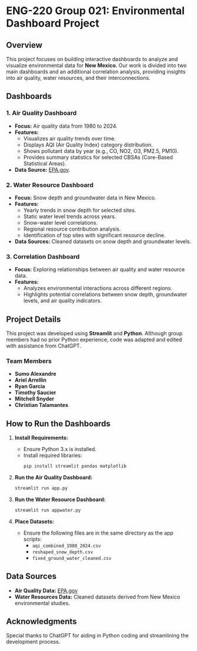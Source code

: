 # ENG-220 Group 021: Environmental Dashboard Project

## Overview

This project focuses on building interactive dashboards to analyze and visualize environmental data for **New Mexico**. Our work is divided into two main dashboards and an additional correlation analysis, providing insights into air quality, water resources, and their interconnections.

## Dashboards

### 1. Air Quality Dashboard
- **Focus:** Air quality data from 1980 to 2024.
- **Features:**
  - Visualizes air quality trends over time.
  - Displays AQI (Air Quality Index) category distribution.
  - Shows pollutant data by year (e.g., CO, NO2, O3, PM2.5, PM10).
  - Provides summary statistics for selected CBSAs (Core-Based Statistical Areas).
- **Data Source:** [EPA.gov](https://www.epa.gov/).

### 2. Water Resource Dashboard
- **Focus:** Snow depth and groundwater data in New Mexico.
- **Features:**
  - Yearly trends in snow depth for selected sites.
  - Static water level trends across years.
  - Snow-water level correlations.
  - Regional resource contribution analysis.
  - Identification of top sites with significant resource decline.
- **Data Sources:** Cleaned datasets on snow depth and groundwater levels.

### 3. Correlation Dashboard
- **Focus:** Exploring relationships between air quality and water resource data.
- **Features:**
  - Analyzes environmental interactions across different regions.
  - Highlights potential correlations between snow depth, groundwater levels, and air quality indicators.

## Project Details

This project was developed using **Streamlit** and **Python**. Although group members had no prior Python experience, code was adapted and edited with assistance from ChatGPT. 

### Team Members
- **Sumo Alexandre**
- **Ariel Arrellin**
- **Ryan Garcia**
- **Timothy Saucier**
- **Mitchell Snyder**
- **Christian Talamantes**

## How to Run the Dashboards

1. **Install Requirements:**
   - Ensure Python 3.x is installed.
   - Install required libraries:
     ```bash
     pip install streamlit pandas matplotlib
     ```

2. **Run the Air Quality Dashboard:**
   ```bash
   streamlit run app.py
   ```

3. **Run the Water Resource Dashboard:**
   ```bash
   streamlit run appwater.py
   ```

4. **Place Datasets:**
   - Ensure the following files are in the same directory as the app scripts:
     - `aqi_combined_1980_2024.csv`
     - `reshaped_snow_depth.csv`
     - `fixed_ground_water_cleaned.csv`

## Data Sources

- **Air Quality Data:** [EPA.gov](https://www.epa.gov/)
- **Water Resources Data:** Cleaned datasets derived from New Mexico environmental studies.

## Acknowledgments

Special thanks to ChatGPT for aiding in Python coding and streamlining the development process.

